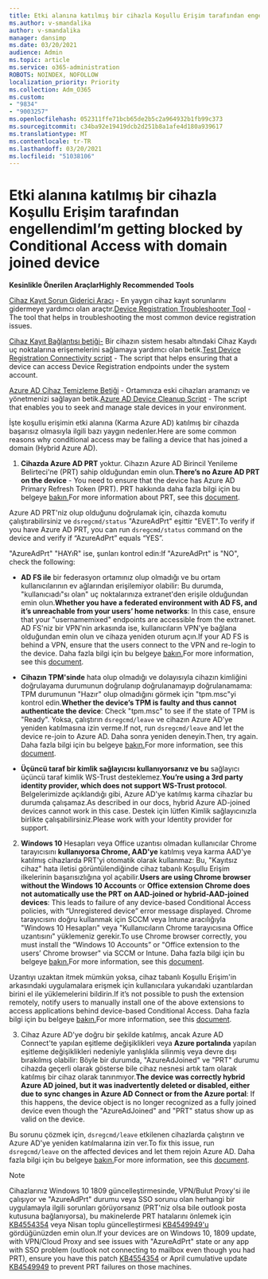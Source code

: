 ```yaml
---
title: Etki alanına katılmış bir cihazla Koşullu Erişim tarafından engellendim
ms.author: v-smandalika
author: v-smandalika
manager: dansimp
ms.date: 03/20/2021
audience: Admin
ms.topic: article
ms.service: o365-administration
ROBOTS: NOINDEX, NOFOLLOW
localization_priority: Priority
ms.collection: Adm_O365
ms.custom:
- "9834"
- "9003257"
ms.openlocfilehash: 052311ffe71bcb65de2b5c2a964932b1fb99c373
ms.sourcegitcommit: c34ba92e19419dcb2d251b8a1afe4d180a939617
ms.translationtype: MT
ms.contentlocale: tr-TR
ms.lasthandoff: 03/20/2021
ms.locfileid: "51038106"
---
```

# <a name="im-getting-blocked-by-conditional-access-with-domain-joined-device"></a><span data-ttu-id="e88da-102">Etki alanına katılmış bir cihazla Koşullu Erişim tarafından engellendim</span><span class="sxs-lookup"><span data-stu-id="e88da-102">I’m getting blocked by Conditional Access with domain joined device</span></span>

<span data-ttu-id="e88da-103">**Kesinlikle Önerilen Araçlar**</span><span class="sxs-lookup"><span data-stu-id="e88da-103">**Highly Recommended Tools**</span></span>

<span data-ttu-id="e88da-104">[Cihaz Kayıt Sorun Giderici Aracı](https://docs.microsoft.com/samples/azure-samples/dsregtool/dsregtool/) - En yaygın cihaz kayıt sorunlarını gidermeye yardımcı olan araçtır.</span><span class="sxs-lookup"><span data-stu-id="e88da-104">[Device Registration Troubleshooter Tool](https://docs.microsoft.com/samples/azure-samples/dsregtool/dsregtool/) - The tool that helps in troubleshooting the most common device registration issues.</span></span>

<span data-ttu-id="e88da-105">[Cihaz Kayıt Bağlantısı betiği-](https://docs.microsoft.com/samples/azure-samples/testdeviceregconnectivity/testdeviceregconnectivity/) Bir cihazın sistem hesabı altındaki Cihaz Kaydı uç noktalarına erişemelerini sağlamaya yardımcı olan betik.</span><span class="sxs-lookup"><span data-stu-id="e88da-105">[Test Device Registration Connectivity script](https://docs.microsoft.com/samples/azure-samples/testdeviceregconnectivity/testdeviceregconnectivity/) - The script that helps ensuring that a device can access Device Registration endpoints under the system account.</span></span>

<span data-ttu-id="e88da-106">[Azure AD Cihaz Temizleme Betiği](https://github.com/mzmaili/AzureADDeviceCleanup) - Ortamınıza eski cihazları aramanızı ve yönetmenizi sağlayan betik.</span><span class="sxs-lookup"><span data-stu-id="e88da-106">[Azure AD Device Cleanup Script](https://github.com/mzmaili/AzureADDeviceCleanup) - The script that enables you to seek and manage stale devices in your environment.</span></span>

<span data-ttu-id="e88da-107">İşte koşullu erişimin etki alanına (Karma Azure AD) katılmış bir cihazda başarısız olmasıyla ilgili bazı yaygın nedenler.</span><span class="sxs-lookup"><span data-stu-id="e88da-107">Here are some common reasons why conditional access may be failing a device that has joined a domain (Hybrid Azure AD).</span></span>

1. <span data-ttu-id="e88da-108">**Cihazda Azure AD PRT** yoktur. Cihazın Azure AD Birincil Yenileme Belirteci'ne (PRT) sahip olduğundan emin olun.</span><span class="sxs-lookup"><span data-stu-id="e88da-108">**There’s no Azure AD PRT on the device** - You need to ensure that the device has Azure AD Primary Refresh Token (PRT).</span></span> <span data-ttu-id="e88da-109">PRT hakkında daha fazla bilgi için bu belgeye [bakın.](https://docs.microsoft.com/azure/active-directory/devices/concept-primary-refresh-token)</span><span class="sxs-lookup"><span data-stu-id="e88da-109">For more information about PRT, see this [document](https://docs.microsoft.com/azure/active-directory/devices/concept-primary-refresh-token).</span></span>

<span data-ttu-id="e88da-110">Azure AD PRT'niz olup olduğunu doğrulamak için, cihazda komutu çalıştırabilirsiniz ve `dsregcmd/status` "AzureAdPrt" eşittir "EVET".</span><span class="sxs-lookup"><span data-stu-id="e88da-110">To verify if you have Azure AD PRT, you can run `dsregcmd/status` command on the device and verify if “AzureAdPrt” equals “YES”.</span></span>

<span data-ttu-id="e88da-111">"AzureAdPrt" "HAYıR" ise, şunları kontrol edin:</span><span class="sxs-lookup"><span data-stu-id="e88da-111">If "AzureAdPrt" is "NO", check the following:</span></span>

- <span data-ttu-id="e88da-112">**AD FS ile** bir federasyon ortamınız olup olmadığı ve bu ortam kullanıcılarının ev ağlarından erişilemiyor olabilir: Bu durumda, "kullanıcıadı"sı olan" uç noktalarınıza extranet'den erişile olduğundan emin olun.</span><span class="sxs-lookup"><span data-stu-id="e88da-112">**Whether you have a federated environment with AD FS, and it’s unreachable from your users’ home networks**: In this case, ensure that your "usernamemixed" endpoints are accessible from the extranet.</span></span> <span data-ttu-id="e88da-113">AD FS'niz bir VPN'nin arkasında ise, kullanıcıların VPN'ye bağlana olduğundan emin olun ve cihaza yeniden oturum açın.</span><span class="sxs-lookup"><span data-stu-id="e88da-113">If your AD FS is behind a VPN, ensure that the users connect to the VPN and re-login to the device.</span></span> <span data-ttu-id="e88da-114">Daha fazla bilgi için bu belgeye [bakın.](https://docs.microsoft.com/azure/active-directory/devices/hybrid-azuread-join-federated-domains)</span><span class="sxs-lookup"><span data-stu-id="e88da-114">For more information, see this [document](https://docs.microsoft.com/azure/active-directory/devices/hybrid-azuread-join-federated-domains).</span></span>

- <span data-ttu-id="e88da-115">**Cihazın TPM'sinde** hata olup olmadığı ve dolayısıyla cihazın kimliğini doğrulayama durumunun doğrulanıp doğrulanamayıp doğrulanamama: TPM durumunun "Hazır" olup olmadığını görmek için "tpm.msc"yi kontrol edin.</span><span class="sxs-lookup"><span data-stu-id="e88da-115">**Whether the device’s TPM is faulty and thus cannot authenticate the device**: Check "tpm.msc" to see if the state of TPM is "Ready".</span></span> <span data-ttu-id="e88da-116">Yoksa, çalıştırın `dsregcmd/leave` ve cihazın Azure AD'ye yeniden katılmasına izin verme.</span><span class="sxs-lookup"><span data-stu-id="e88da-116">If not, run `dsregcmd/leave` and let the device re-join to Azure AD.</span></span> <span data-ttu-id="e88da-117">Daha sonra yeniden deneyin.</span><span class="sxs-lookup"><span data-stu-id="e88da-117">Then, try again.</span></span> <span data-ttu-id="e88da-118">Daha fazla bilgi için bu belgeye [bakın.](https://docs.microsoft.com/azure/active-directory/devices/troubleshoot-device-dsregcmd#sso-state)</span><span class="sxs-lookup"><span data-stu-id="e88da-118">For more information, see this [document](https://docs.microsoft.com/azure/active-directory/devices/troubleshoot-device-dsregcmd#sso-state).</span></span>

- <span data-ttu-id="e88da-119">**Üçüncü taraf bir kimlik sağlayıcısı kullanıyorsanız ve bu** sağlayıcı üçüncü taraf kimlik WS-Trust desteklemez.</span><span class="sxs-lookup"><span data-stu-id="e88da-119">**You’re using a 3rd party identity provider, which does not support WS-Trust protocol**.</span></span> <span data-ttu-id="e88da-120">Belgelerimizde açıklandığı gibi, Azure AD'ye katılmış karma cihazlar bu durumda çalışamaz.</span><span class="sxs-lookup"><span data-stu-id="e88da-120">As described in our docs, hybrid Azure AD-joined devices cannot work in this case.</span></span> <span data-ttu-id="e88da-121">Destek için lütfen Kimlik sağlayıcınızla birlikte çalışabilirsiniz.</span><span class="sxs-lookup"><span data-stu-id="e88da-121">Please work with your Identity provider for support.</span></span>

2. <span data-ttu-id="e88da-122">**Windows 10** Hesapları veya Office uzantısı olmadan kullanıcılar Chrome tarayıcısını **kullanıyorsa Chrome, AAD'ye** katılmış veya karma AAD'ye katılmış cihazlarda PRT'yi otomatik olarak kullanmaz: Bu, "Kayıtsız cihaz" hata iletisi görüntülendiğinde cihaz tabanlı Koşullu Erişim ilkelerinin başarısızlığına yol açabilir.</span><span class="sxs-lookup"><span data-stu-id="e88da-122">**Users are using Chrome browser without the Windows 10 Accounts** or **Office extension Chrome does not automatically use the PRT on AAD-joined or hybrid-AAD-joined devices**: This leads to failure of any device-based Conditional Access policies, with “Unregistered device” error message displayed.</span></span> <span data-ttu-id="e88da-123">Chrome tarayıcısını doğru kullanmak için SCCM veya Intune aracılığıyla "Windows 10 Hesapları" veya "Kullanıcıların Chrome tarayıcısına Office uzantısını" yüklemeniz gerekir.</span><span class="sxs-lookup"><span data-stu-id="e88da-123">To use Chrome browser correctly, you must install the “Windows 10 Accounts” or "Office extension to the users’ Chrome browser" via SCCM or Intune.</span></span> <span data-ttu-id="e88da-124">Daha fazla bilgi için bu belgeye [bakın.](https://docs.microsoft.com/azure/active-directory/conditional-access/concept-conditional-access-conditions#chrome-support)</span><span class="sxs-lookup"><span data-stu-id="e88da-124">For more information, see this [document](https://docs.microsoft.com/azure/active-directory/conditional-access/concept-conditional-access-conditions#chrome-support).</span></span>

<span data-ttu-id="e88da-125">Uzantıyı uzaktan itmek mümkün yoksa, cihaz tabanlı Koşullu Erişim'in arkasındaki uygulamalara erişmek için kullanıcılara yukarıdaki uzantılardan birini el ile yüklemelerini bildirin.</span><span class="sxs-lookup"><span data-stu-id="e88da-125">If it’s not possible to push the extension remotely, notify users to manually install one of the above extensions to access applications behind device-based Conditional Access.</span></span> <span data-ttu-id="e88da-126">Daha fazla bilgi için bu belgeye [bakın.](https://docs.microsoft.com/azure/active-directory/conditional-access/require-managed-devices#prerequisites)</span><span class="sxs-lookup"><span data-stu-id="e88da-126">For more information, see this [document](https://docs.microsoft.com/azure/active-directory/conditional-access/require-managed-devices#prerequisites).</span></span>

3. <span data-ttu-id="e88da-127">Cihaz Azure AD'ye doğru bir şekilde katılmış, ancak Azure AD Connect'te yapılan eşitleme değişiklikleri veya **Azure portalında** yapılan eşitleme değişiklikleri nedeniyle yanlışlıkla silinmiş veya devre dışı bırakılmış olabilir: Böyle bir durumda, "AzureAdJoined" ve "PRT" durumu cihazda geçerli olarak gösterse bile cihaz nesnesi artık tam olarak katılmış bir cihaz olarak tanınmıyor.</span><span class="sxs-lookup"><span data-stu-id="e88da-127">**The device was correctly hybrid Azure AD joined, but it was inadvertently deleted or disabled, either due to sync changes in Azure AD Connect or from the Azure portal**: If this happens, the device object is no longer recognized as a fully joined device even though the "AzureAdJoined" and "PRT" status show up as valid on the device.</span></span>

<span data-ttu-id="e88da-128">Bu sorunu çözmek için, `dsregcmd/leave` etkilenen cihazlarda çalıştırın ve Azure AD'ye yeniden katılmalarına izin ver.</span><span class="sxs-lookup"><span data-stu-id="e88da-128">To fix this issue, run `dsregcmd/leave` on the affected devices and let them rejoin Azure AD.</span></span> <span data-ttu-id="e88da-129">Daha fazla bilgi için bu belgeye [bakın.](https://docs.microsoft.com/azure/active-directory/devices/faq#q-why-do-my-users-see-an-error-message-saying-your-organization-has-deleted-the-device-or-your-organization-has-disabled-the-device-on-their-windows-10-devices)</span><span class="sxs-lookup"><span data-stu-id="e88da-129">For more information, see this [document](https://docs.microsoft.com/azure/active-directory/devices/faq#q-why-do-my-users-see-an-error-message-saying-your-organization-has-deleted-the-device-or-your-organization-has-disabled-the-device-on-their-windows-10-devices).</span></span>

> [!NOTE]
> <span data-ttu-id="e88da-130">Cihazlarınız Windows 10 1809 güncelleştirmesinde, VPN/Bulut Proxy'si ile çalışıyor ve "AzureAdPrt" durumu veya SSO sorunu olan herhangi bir uygulamayla ilgili sorunları görüyorsanız (PRT'niz olsa bile outlook posta kutusuna bağlanıyorsa), bu makinelerde PRT hatalarını önlemek için [KB4554354](https://support.microsoft.com/topic/march-30-2020-kb4554354-os-build-17763-1132-deaba49b-4b29-55b9-caee-3e2d87dd75a2) veya Nisan toplu güncelleştirmesi [KB4549949'u](https://support.microsoft.com/topic/april-14-2020-kb4549949-os-build-17763-1158-76d9a3af-b20b-8996-bd4d-7b50c505fda6) gördüğünüzden emin olun.</span><span class="sxs-lookup"><span data-stu-id="e88da-130">If your devices are on Windows 10, 1809 update, with VPN/Cloud Proxy and see issues with "AzureAdPrt" state or any app with SSO problem (outlook not connecting to mailbox even though you had PRT), ensure you have this patch [KB4554354](https://support.microsoft.com/topic/march-30-2020-kb4554354-os-build-17763-1132-deaba49b-4b29-55b9-caee-3e2d87dd75a2) or April cumulative update [KB4549949](https://support.microsoft.com/topic/april-14-2020-kb4549949-os-build-17763-1158-76d9a3af-b20b-8996-bd4d-7b50c505fda6) to prevent PRT failures on those machines.</span></span>

















